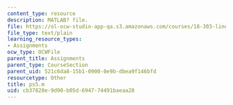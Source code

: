 ```yaml
---
content_type: resource
description: MATLAB? file.
file: https://ol-ocw-studio-app-qa.s3.amazonaws.com/courses/18-303-linear-partial-differential-equations-fall-2006/cb37828e9d90b05d694774491baeaa28_ps5.m
file_type: text/plain
learning_resource_types:
- Assignments
ocw_type: OCWFile
parent_title: Assignments
parent_type: CourseSection
parent_uid: 521c6da8-15b1-0900-0e9b-dbea9f146bfd
resourcetype: Other
title: ps5.m
uid: cb37828e-9d90-b05d-6947-74491baeaa28
---
```

